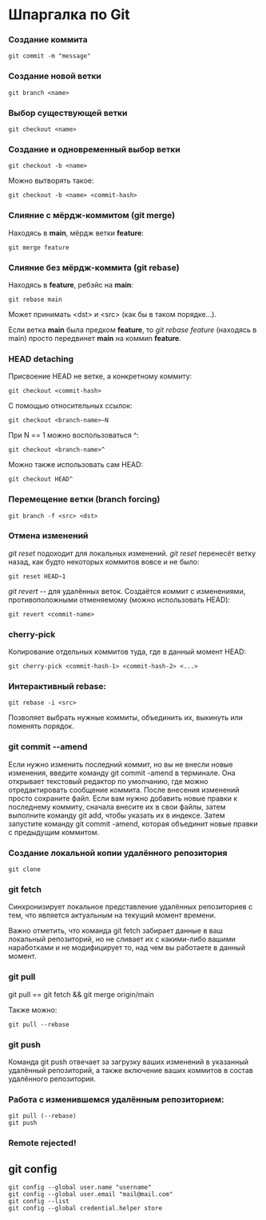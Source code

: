 # Шпаргалка по Git
### Создание коммита
```
git commit -m "message"
```

### Создание новой ветки
```
git branch <name>
```

### Выбор существующей ветки
```
git checkout <name>
```

### Создание и одновременный выбор ветки
```
git checkout -b <name>
```

Можно вытворять такое:
```
git checkout -b <name> <commit-hash>
```

### Слияние с мёрдж-коммитом (git merge)
Находясь в **main**, мёрдж ветки **feature**:
```
git merge feature
```

### Слияние без мёрдж-коммита (git rebase)
Находясь в **feature**, ребэйс на **main**:
```
git rebase main
```

Может принимать \<dst> и \<src> (как бы в таком порядке...).

Если ветка **main** была предком **feature**, то _git rebase feature_ (находясь в main) просто передвинет **main** на коммиn **feature**.

### HEAD detaching
Присвоение HEAD не ветке, а конкретному коммиту:
```
git checkout <commit-hash>
```

C помощью относительных ссылок:
```
git checkout <branch-name>~N
```

При N == 1 можно воспользоваться ^:
```
git checkout <branch-name>^
```

Можно также использовать сам HEAD:
```
git checkout HEAD^
```

### Перемещение ветки (branch forcing)
```
git branch -f <src> <dst>
```

### Отмена изменений
_git reset_ подоходит для локальных изменений. _git reset_ перенесёт ветку назад, как будто некоторых коммитов вовсе и не было:
```
git reset HEAD~1
```

_git revert_ -- для удалённых веток. Создаётся коммит с изменениями, противоположными отменяемому (можно использовать HEAD):
```
git revert <commit-name>
```

### cherry-pick
Копирование отдельных коммитов туда, где в данный момент HEAD:
```
git cherry-pick <commit-hash-1> <commit-hash-2> <...>
```

### Интерактивный rebase:
```
git rebase -i <src>
```

Позволяет выбрать нужные коммиты, объединить их, выкинуть или поменять порядок.

### git commit --amend
Если нужно изменить последний коммит, но вы не внесли новые изменения, введите команду git commit -amend в терминале. Она открывает текстовый редактор по умолчанию, где можно отредактировать сообщение коммита. После внесения изменений просто сохраните файл. Если вам нужно добавить новые правки к последнему коммиту, сначала внесите их в свои файлы, затем выполните команду git add, чтобы указать их в индексе. Затем запустите команду git commit -amend, которая объединит новые правки с предыдущим коммитом. 

### Создание локальной копии удалённого репозитория
```
git clone
```

### git fetch
Cинхронизирует локальное представление удалённых репозиториев с тем, что является актуальным на текущий момент времени.

Важно отметить, что команда git fetch забирает данные в ваш локальный репозиторий, но не сливает их с какими-либо вашими наработками и не модифицирует то, над чем вы работаете в данный момент.

### git pull
git pull == git fetch && git merge origin/main

Также можно:
```
git pull --rebase
```

### git push
Команда git push отвечает за загрузку ваших изменений в указанный удалённый репозиторий, а также включение ваших коммитов в состав удалённого репозитория.

### Работа с изменившемся удалённым репозиторием:
```
git pull (--rebase)
git push
```

### Remote rejected!


## git config
```
git config --global user.name "username"
git config --global user.email "mail@mail.com"
git config --list
git config --global credential.helper store
```
